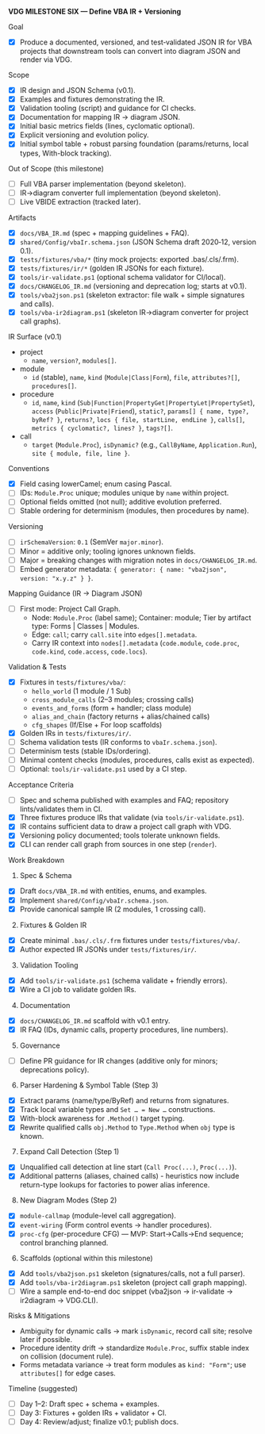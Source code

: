 **VDG MILESTONE SIX — Define VBA IR + Versioning**

Goal
- [x] Produce a documented, versioned, and test‑validated JSON IR for VBA projects that downstream tools can convert into diagram JSON and render via VDG.

Scope
- [x] IR design and JSON Schema (v0.1).
- [x] Examples and fixtures demonstrating the IR.
- [x] Validation tooling (script) and guidance for CI checks.
- [x] Documentation for mapping IR → diagram JSON.
- [x] Initial basic metrics fields (lines, cyclomatic optional).
- [x] Explicit versioning and evolution policy.
- [x] Initial symbol table + robust parsing foundation (params/returns, local types, With-block tracking).

Out of Scope (this milestone)
- [ ] Full VBA parser implementation (beyond skeleton).
- [ ] IR→diagram converter full implementation (beyond skeleton).
- [ ] Live VBIDE extraction (tracked later).

Artifacts
- [x] `docs/VBA_IR.md` (spec + mapping guidelines + FAQ).
- [x] `shared/Config/vbaIr.schema.json` (JSON Schema draft 2020‑12, version 0.1).
- [x] `tests/fixtures/vba/*` (tiny mock projects: exported .bas/.cls/.frm).
- [x] `tests/fixtures/ir/*` (golden IR JSONs for each fixture).
- [x] `tools/ir-validate.ps1` (optional schema validator for CI/local).
- [x] `docs/CHANGELOG_IR.md` (versioning and deprecation log; starts at v0.1).
- [x] `tools/vba2json.ps1` (skeleton extractor: file walk + simple signatures and calls).
- [x] `tools/vba-ir2diagram.ps1` (skeleton IR→diagram converter for project call graphs).

IR Surface (v0.1)
- project
  - `name`, `version?`, `modules[]`.
- module
  - `id` (stable), `name`, `kind` (`Module|Class|Form`), `file`, `attributes?[]`, `procedures[]`.
- procedure
  - `id`, `name`, `kind` (`Sub|Function|PropertyGet|PropertyLet|PropertySet`), `access` (`Public|Private|Friend`), `static?`,
    `params[] { name, type?, byRef? }`, `returns?`, `locs { file, startLine, endLine }`, `calls[]`, `metrics { cyclomatic?, lines? }`, `tags?[]`.
- call
  - `target` (`Module.Proc`), `isDynamic?` (e.g., `CallByName`, `Application.Run`), `site { module, file, line }`.

Conventions
- [x] Field casing lowerCamel; enum casing Pascal.
- [ ] IDs: `Module.Proc` unique; modules unique by `name` within project.
- [ ] Optional fields omitted (not null); additive evolution preferred.
- [ ] Stable ordering for determinism (modules, then procedures by name).

Versioning
- [ ] `irSchemaVersion`: `0.1` (SemVer `major.minor`).
- [ ] Minor = additive only; tooling ignores unknown fields.
- [ ] Major = breaking changes with migration notes in `docs/CHANGELOG_IR.md`.
- [ ] Embed generator metadata: `{ generator: { name: "vba2json", version: "x.y.z" } }`.

Mapping Guidance (IR → Diagram JSON)
- [ ] First mode: Project Call Graph.
  - Node: `Module.Proc` (label same); Container: module; Tier by artifact type: Forms | Classes | Modules.
  - Edge: `call`; carry `call.site` into `edges[].metadata`.
  - Carry IR context into `nodes[].metadata` (`code.module`, `code.proc`, `code.kind`, `code.access`, `code.locs`).

Validation & Tests
- [x] Fixtures in `tests/fixtures/vba/`:
  - `hello_world` (1 module / 1 Sub)
  - `cross_module_calls` (2–3 modules; crossing calls)
  - `events_and_forms` (form + handler; class module)
  - `alias_and_chain` (factory returns + alias/chained calls)
  - `cfg_shapes` (If/Else + For loop scaffolds)
- [x] Golden IRs in `tests/fixtures/ir/`.
- [ ] Schema validation tests (IR conforms to `vbaIr.schema.json`).
- [ ] Determinism tests (stable IDs/ordering).
- [ ] Minimal content checks (modules, procedures, calls exist as expected).
- [ ] Optional: `tools/ir-validate.ps1` used by a CI step.

Acceptance Criteria
- [ ] Spec and schema published with examples and FAQ; repository lints/validates them in CI.
- [x] Three fixtures produce IRs that validate (via `tools/ir-validate.ps1`).
- [x] IR contains sufficient data to draw a project call graph with VDG.
- [x] Versioning policy documented; tools tolerate unknown fields.
- [x] CLI can render call graph from sources in one step (`render`).

Work Breakdown
1) Spec & Schema
- [x] Draft `docs/VBA_IR.md` with entities, enums, and examples.
- [x] Implement `shared/Config/vbaIr.schema.json`.
- [x] Provide canonical sample IR (2 modules, 1 crossing call).
2) Fixtures & Golden IR
- [x] Create minimal `.bas/.cls/.frm` fixtures under `tests/fixtures/vba/`.
- [x] Author expected IR JSONs under `tests/fixtures/ir/`.
3) Validation Tooling
 - [x] Add `tools/ir-validate.ps1` (schema validate + friendly errors).
 - [x] Wire a CI job to validate golden IRs.
4) Documentation
 - [x] `docs/CHANGELOG_IR.md` scaffold with v0.1 entry.
 - [x] IR FAQ (IDs, dynamic calls, property procedures, line numbers).
5) Governance
 - [ ] Define PR guidance for IR changes (additive only for minors; deprecations policy).
6) Parser Hardening & Symbol Table (Step 3)
- [x] Extract params (name/type/ByRef) and returns from signatures.
- [x] Track local variable types and `Set … = New …` constructions.
- [x] With-block awareness for `.Method()` target typing.
- [x] Rewrite qualified calls `obj.Method` to `Type.Method` when `obj` type is known.
7) Expand Call Detection (Step 1)
- [x] Unqualified call detection at line start (`Call Proc(...)`, `Proc(...)`).
- [x] Additional patterns (aliases, chained calls) - heuristics now include return-type lookups for factories to power alias inference.
8) New Diagram Modes (Step 2)
- [x] `module-callmap` (module-level call aggregation).
- [x] `event-wiring` (Form control events → handler procedures).
 - [x] `proc-cfg` (per-procedure CFG) — MVP: Start→Calls→End sequence; control branching planned.

6) Scaffolds (optional within this milestone)
- [x] Add `tools/vba2json.ps1` skeleton (signatures/calls, not a full parser).
- [x] Add `tools/vba-ir2diagram.ps1` skeleton (project call graph mapping).
- [ ] Wire a sample end-to-end doc snippet (vba2json → ir-validate → ir2diagram → VDG.CLI).

Risks & Mitigations
- Ambiguity for dynamic calls → mark `isDynamic`, record call site; resolve later if possible.
- Procedure identity drift → standardize `Module.Proc`, suffix stable index on collision (document rule).
- Forms metadata variance → treat form modules as `kind: "Form"`; use `attributes[]` for edge cases.

Timeline (suggested)
- [ ] Day 1–2: Draft spec + schema + examples.
- [ ] Day 3: Fixtures + golden IRs + validator + CI.
- [ ] Day 4: Review/adjust; finalize v0.1; publish docs.
